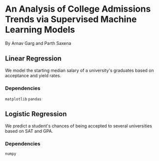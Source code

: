 # An Analysis of College Admissions Trends via Supervised Machine Learning Models 

By Arnav Garg and Parth Saxena

## Linear Regression
We model the starting median salary of a university's graduates based on acceptance and yield rates.

### Dependencies
`matplotlib`
`pandas`

## Logistic Regression
We predict a student's chances of being accepted to several universities based on SAT and GPA. 

### Dependencies
`numpy`

